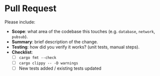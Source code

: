 # Pull Request

Please include:

- **Scope**: what area of the codebase this touches (e.g. `database`, `network`, `pubsub`).
- **Summary**: brief description of the change.
- **Testing**: how did you verify it works? (unit tests, manual steps).
- **Checklist**:
  - [ ] `cargo fmt --check`
  - [ ] `cargo clippy -- -D warnings`
  - [ ] New tests added / existing tests updated
